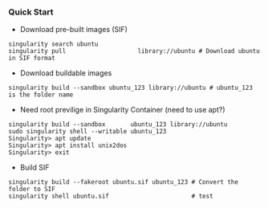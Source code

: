 ### Quick Start <a name="Singularity"></a>
* Download pre-built images (SIF)
```
singularity search ubuntu
singularity pull                    library://ubuntu # Download ubuntu in SIF format 
```
* Download buildable images
```
singularity build --sandbox ubuntu_123 library://ubuntu # ubuntu_123 is the folder name
```
* Need root previlige in Singularity Container (need to use apt?)
```
singularity build --sandbox       ubuntu_123 library://ubuntu
sudo singularity shell --writable ubuntu_123
Singularity> apt update
Singularity> apt install unix2dos
Singularity> exit   
```
* Build SIF
``` 
singularity build --fakeroot ubuntu.sif ubuntu_123 # Convert the folder to SIF    
singularity shell ubuntu.sif                       # test 
``` 